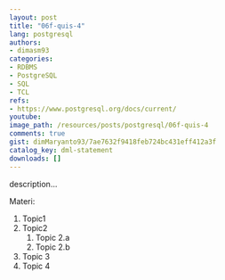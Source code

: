 ```yaml
---
layout: post
title: "06f-quis-4"
lang: postgresql
authors:
- dimasm93
categories:
- RDBMS
- PostgreSQL
- SQL
- TCL
refs: 
- https://www.postgresql.org/docs/current/
youtube: 
image_path: /resources/posts/postgresql/06f-quis-4
comments: true
gist: dimMaryanto93/7ae7632f9418feb724bc431eff412a3f
catalog_key: dml-statement
downloads: []
---
```



description...

<!--more-->

Materi: 

1. Topic1
2. Topic2
    1. Topic 2.a
    2. Topic 2.b
3. Topic 3
4. Topic 4